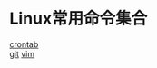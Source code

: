 Linux常用命令集合
====
[crontab](https://github.com/chenxiansen/Grep/blob/master/src/Crontab.md)<br>
[git](https://github.com/chenxiansen/Grep/blob/master/src/Git.md)
[vim](https://github.com/chenxiansen/Grep/blob/master/src/Vim.md)
